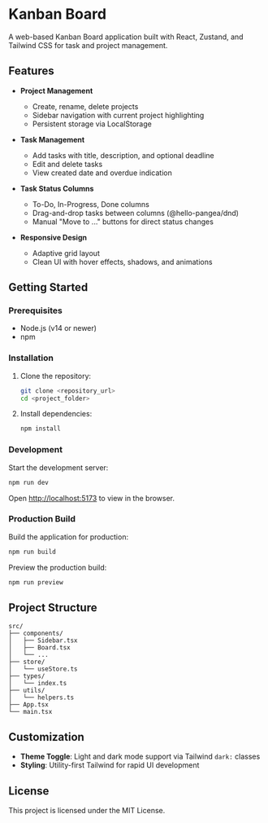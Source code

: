 # Kanban Board

A web-based Kanban Board application built with React, Zustand, and Tailwind CSS for task and project management.

## Features

- **Project Management**
  - Create, rename, delete projects
  - Sidebar navigation with current project highlighting
  - Persistent storage via LocalStorage

- **Task Management**
  - Add tasks with title, description, and optional deadline
  - Edit and delete tasks
  - View created date and overdue indication

- **Task Status Columns**
  - To-Do, In-Progress, Done columns
  - Drag-and-drop tasks between columns (@hello-pangea/dnd)
  - Manual "Move to ..." buttons for direct status changes

- **Responsive Design**
  - Adaptive grid layout
  - Clean UI with hover effects, shadows, and animations

## Getting Started

### Prerequisites

- Node.js (v14 or newer)
- npm

### Installation

1. Clone the repository:
   ```bash
   git clone <repository_url>
   cd <project_folder>
   ```

2. Install dependencies:
   ```bash
   npm install
   ```

### Development

Start the development server:
```bash
npm run dev
```
Open [http://localhost:5173](http://localhost:5173) to view in the browser.

### Production Build

Build the application for production:
```bash
npm run build
```

Preview the production build:
```bash
npm run preview
```

## Project Structure

```
src/
├── components/
│   ├── Sidebar.tsx
│   ├── Board.tsx
│   └── ...
├── store/
│   └── useStore.ts
├── types/
│   └── index.ts
├── utils/
│   └── helpers.ts
├── App.tsx
└── main.tsx
```

## Customization

- **Theme Toggle**: Light and dark mode support via Tailwind `dark:` classes
- **Styling**: Utility-first Tailwind for rapid UI development

## License

This project is licensed under the MIT License.